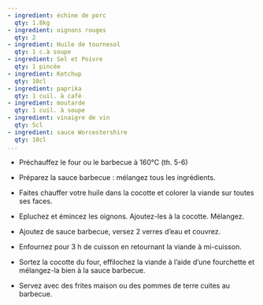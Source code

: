```yaml
---
- ingredient: échine de porc
  qty: 1.8kg
- ingredient: oignons rouges
  qty: 2
- ingredient: Huile de tournesol
  qty: 1 c.à soupe
- ingredient: Sel et Poivre
  qty: 1 pincée
- ingredient: Ketchup
  qty: 10cl
- ingredient: paprika
  qty: 1 cuil. à café
- ingredient: moutarde
  qty: 1 cuil. à soupe
- ingredient: vinaigre de vin
  qty: 5cl
- ingredient: sauce Worcestershire
  qty: 10cl
...
```

* Préchauffez le four ou le barbecue à 160°C (th. 5-6)
* Préparez la sauce barbecue : mélangez tous les ingrédients.
* Faites chauffer votre huile dans la cocotte et colorer la viande sur toutes ses faces. 
* Epluchez et émincez les oignons. Ajoutez-les à la cocotte. Mélangez.
* Ajoutez de sauce barbecue, versez 2 verres d’eau et couvrez.

* Enfournez pour 3 h de cuisson en retournant la viande à mi-cuisson.

* Sortez la cocotte du four, effilochez la viande à l’aide d’une fourchette et mélangez-la bien à la sauce barbecue. 

* Servez avec des frites maison ou des pommes de terre cuites au barbecue.


















